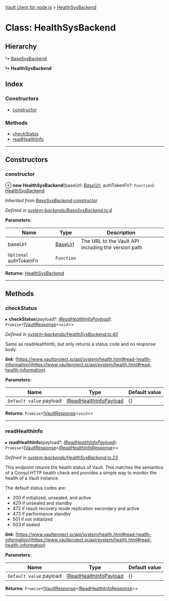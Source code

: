 [Vault client for node.js](../README.md) > [HealthSysBackend](../classes/healthsysbackend.md)

# Class: HealthSysBackend

## Hierarchy

↳  [BaseSysBackend](basesysbackend.md)

**↳ HealthSysBackend**

## Index

### Constructors

* [constructor](healthsysbackend.md#constructor)

### Methods

* [checkStatus](healthsysbackend.md#checkstatus)
* [readHealthInfo](healthsysbackend.md#readhealthinfo)

---

## Constructors

<a id="constructor"></a>

###  constructor

⊕ **new HealthSysBackend**(baseUrl: *[BaseUrl](../#baseurl)*, authTokenFn?: *`Function`*): [HealthSysBackend](healthsysbackend.md)

*Inherited from [BaseSysBackend](basesysbackend.md).[constructor](basesysbackend.md#constructor)*

*Defined in [system-backends/BaseSysBackend.ts:4](https://github.com/theogravity/vault-client/blob/a3d9e21/src/system-backends/BaseSysBackend.ts#L4)*

**Parameters:**

| Name | Type | Description |
| ------ | ------ | ------ |
| baseUrl | [BaseUrl](../#baseurl) |  The URL to the Vault API including the version path |
| `Optional` authTokenFn | `Function` |

**Returns:** [HealthSysBackend](healthsysbackend.md)

___

## Methods

<a id="checkstatus"></a>

###  checkStatus

▸ **checkStatus**(payload?: *[IReadHealthInfoPayload](../interfaces/ihealthsysbackend.ireadhealthinfopayload.md)*): `Promise`<[IVaultResponse](../interfaces/ivaultresponse.md)<`void`>>

*Defined in [system-backends/HealthSysBackend.ts:40](https://github.com/theogravity/vault-client/blob/a3d9e21/src/system-backends/HealthSysBackend.ts#L40)*

Same as readHealthInfo, but only returns a status code and no response body.

*__link__*: [https://www.vaultproject.io/api/system/health.html#read-health-information](https://www.vaultproject.io/api/system/health.html#read-health-information)

**Parameters:**

| Name | Type | Default value |
| ------ | ------ | ------ |
| `Default value` payload | [IReadHealthInfoPayload](../interfaces/ihealthsysbackend.ireadhealthinfopayload.md) |  {} |

**Returns:** `Promise`<[IVaultResponse](../interfaces/ivaultresponse.md)<`void`>>

___
<a id="readhealthinfo"></a>

###  readHealthInfo

▸ **readHealthInfo**(payload?: *[IReadHealthInfoPayload](../interfaces/ihealthsysbackend.ireadhealthinfopayload.md)*): `Promise`<[IVaultResponse](../interfaces/ivaultresponse.md)<[IReadHealthInfoResponse](../interfaces/ihealthsysbackend.ireadhealthinforesponse.md)>>

*Defined in [system-backends/HealthSysBackend.ts:23](https://github.com/theogravity/vault-client/blob/a3d9e21/src/system-backends/HealthSysBackend.ts#L23)*

This endpoint returns the health status of Vault. This matches the semantics of a Consul HTTP health check and provides a simple way to monitor the health of a Vault instance.

The default status codes are:

*   200 if initialized, unsealed, and active
*   429 if unsealed and standby
*   472 if result recovery mode replication secondary and active
*   473 if performance standby
*   501 if not initialized
*   503 if sealed

*__link__*: [https://www.vaultproject.io/api/system/health.html#read-health-information](https://www.vaultproject.io/api/system/health.html#read-health-information)

**Parameters:**

| Name | Type | Default value |
| ------ | ------ | ------ |
| `Default value` payload | [IReadHealthInfoPayload](../interfaces/ihealthsysbackend.ireadhealthinfopayload.md) |  {} |

**Returns:** `Promise`<[IVaultResponse](../interfaces/ivaultresponse.md)<[IReadHealthInfoResponse](../interfaces/ihealthsysbackend.ireadhealthinforesponse.md)>>

___

